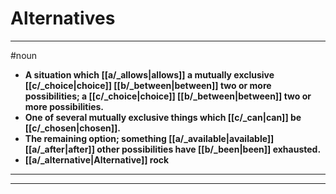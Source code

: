 # Alternatives
---
#noun
- **A situation which [[a/_allows|allows]] a mutually exclusive [[c/_choice|choice]] [[b/_between|between]] two or more possibilities; a [[c/_choice|choice]] [[b/_between|between]] two or more possibilities.**
- **One of several mutually exclusive things which [[c/_can|can]] be [[c/_chosen|chosen]].**
- **The remaining option; something [[a/_available|available]] [[a/_after|after]] other possibilities have [[b/_been|been]] exhausted.**
- **[[a/_alternative|Alternative]] rock**
---
---
